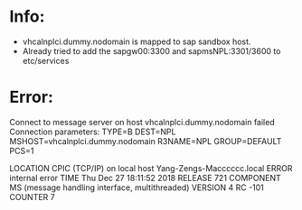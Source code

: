 # Info: 

* vhcalnplci.dummy.nodomain is mapped to sap sandbox host.
* Already tried to add the sapgw00:3300 and sapmsNPL:3301/3600 to etc/services  


# Error:

Connect to message server on host vhcalnplci.dummy.nodomain failed
Connection parameters: TYPE=B DEST=NPL MSHOST=vhcalnplci.dummy.nodomain R3NAME=NPL GROUP=DEFAULT PCS=1

LOCATION    CPIC (TCP/IP) on local host Yang-Zengs-Macccccc.local
ERROR       internal error
TIME        Thu Dec 27 18:11:52 2018
RELEASE     721
COMPONENT   MS (message handling interface, multithreaded)
VERSION     4
RC          -101
COUNTER     7 